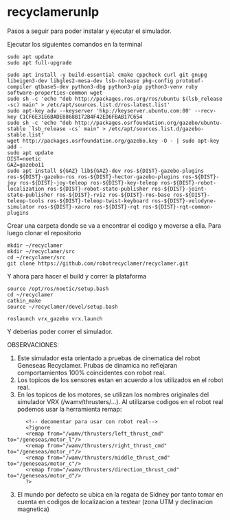 # recyclamerunlp

Pasos a seguir para poder instalar y ejecutar el simulador.

Ejecutar los siguientes comandos en la terminal

```
sudo apt update
sudo apt full-upgrade

sudo apt install -y build-essential cmake cppcheck curl git gnupg libeigen3-dev libgles2-mesa-dev lsb-release pkg-config protobuf-compiler qtbase5-dev python3-dbg python3-pip python3-venv ruby software-properties-common wget 
sudo sh -c 'echo "deb http://packages.ros.org/ros/ubuntu $(lsb_release -sc) main" > /etc/apt/sources.list.d/ros-latest.list'
sudo apt-key adv --keyserver 'hkp://keyserver.ubuntu.com:80' --recv-key C1CF6E31E6BADE8868B172B4F42ED6FBAB17C654
sudo sh -c 'echo "deb http://packages.osrfoundation.org/gazebo/ubuntu-stable `lsb_release -cs` main" > /etc/apt/sources.list.d/gazebo-stable.list'
wget http://packages.osrfoundation.org/gazebo.key -O - | sudo apt-key add -
sudo apt update
DIST=noetic
GAZ=gazebo11
sudo apt install ${GAZ} lib${GAZ}-dev ros-${DIST}-gazebo-plugins ros-${DIST}-gazebo-ros ros-${DIST}-hector-gazebo-plugins ros-${DIST}-joy ros-${DIST}-joy-teleop ros-${DIST}-key-teleop ros-${DIST}-robot-localization ros-${DIST}-robot-state-publisher ros-${DIST}-joint-state-publisher ros-${DIST}-rviz ros-${DIST}-ros-base ros-${DIST}-teleop-tools ros-${DIST}-teleop-twist-keyboard ros-${DIST}-velodyne-simulator ros-${DIST}-xacro ros-${DIST}-rqt ros-${DIST}-rqt-common-plugins
```

Crear una carpeta donde se va a encontrar el codigo y moverse a ella. Para luego clonar el repositorio

```
mkdir ~/recyclamer
mkdir ~/recyclamer/src
cd ~/recyclamer/src
git clone https://github.com/robotrecyclamer/recyclamer.git
```

Y ahora para hacer el build y correr la plataforma

```
source /opt/ros/noetic/setup.bash
cd ~/recyclamer
catkin_make
source ~/recyclamer/devel/setup.bash

roslaunch vrx_gazebo vrx.launch
```

Y deberias poder correr el simulador. 


OBSERVACIONES:
1) Este simulador esta orientado a pruebas de cinematica del robot Geneseas Recyclamer. Prubas de dinamica no reflejaran comportamientos 100% coincidentes con robot real.
2) Los topicos de los sensores estan en acuerdo a los utilizados en el robot real.
3) En los topicos de los motores, se utilizan los nombres originales del simulador VRX (/wamv/thrusters/...). Al utilizarse codigos en el robot real podemos usar la herramienta remap:

```
      <!-- decomentar para usar con robot real-->
      <?ignore
      <remap from="/wamv/thrusters/left_thrust_cmd" to="/geneseas/motor_l"/>
      <remap from="/wamv/thrusters/right_thrust_cmd" to="/geneseas/motor_r"/>
      <remap from="/wamv/thrusters/middle_thrust_cmd" to="/geneseas/motor_c"/>
      <remap from="/wamv/thrusters/direction_thrust_cmd" to="/geneseas/motor_d"/>
      ?>
```
3) El mundo por defecto se ubica en la regata de Sidney por tanto tomar en cuenta en codigos de localizacion a testear (zona UTM y declinacion magnetica)